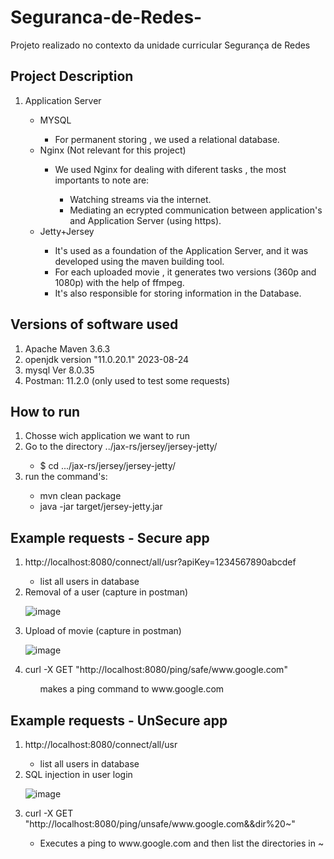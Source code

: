 # Seguranca-de-Redes-
Projeto realizado no contexto da unidade curricular Segurança de Redes 

<h2>Project Description</h2>
<ol>

  <li>Application Server</li>
  <ul>
    <li> MYSQL </li>
    <ul>
      <li>For permanent storing , we used a relational database.</li>
    </ul>
    <li> Nginx (Not relevant for this project)</li>
    <ul>
      <li> We used Nginx for dealing with diferent tasks , the most importants to note are:</li>
      <ul>
        <li> Watching streams via the internet.</li>
        <li>Mediating an ecrypted communication between application's and Application Server (using https).</li>
      </ul>
    </ul>
    <li> Jetty+Jersey </li>
    <ul>
      <li>It's used as a foundation of the Application Server, and it was developed using the maven building tool.</li>
      <li>For each uploaded movie , it generates two versions (360p and 1080p) with the help of ffmpeg.</li>
      <li>It's also responsible for storing information in the Database.</li>
    </ul>
  </ul>
</ol>

<h2>Versions of software used</h2>
<ol>
  <li>Apache Maven 3.6.3</li>
  <li>openjdk version "11.0.20.1" 2023-08-24</li>
  <li>mysql  Ver 8.0.35</li>
  <li>Postman: 11.2.0 (only used to test some requests)</li>
</ol>

<h2>How to run</h2>

<ol>
  	<li>Chosse wich application we want to run </li>
    <li>Go to the directory ../jax-rs/jersey/jersey-jetty/</li>
    <ul>
      <li>$ cd .../jax-rs/jersey/jersey-jetty/</li>
    </ul>
    <li>run the command's:  </li>
  <ul>
    <li>mvn clean package</li>
    <li>java -jar target/jersey-jetty.jar</li>
  </ul>
    
</ol>

<h2>Example requests - Secure app </h2>

<ol>
  <li>http://localhost:8080/connect/all/usr?apiKey=1234567890abcdef</li>
  <ul>
    <li>list all users in database</li>
  </ul>

  <li>Removal of a user (capture in postman)</li>

  ![image](https://github.com/user-attachments/assets/ef14cabb-1797-42cc-a731-269c384dd647)

  <li>Upload of movie (capture in postman)</li>

  ![image](https://github.com/user-attachments/assets/89d83a83-ce0a-4adc-ab47-08f57f54449e)

  <li>curl -X GET "http://localhost:8080/ping/safe/www.google.com"</li>
  <ul>
    makes a ping command to www.google.com
  </ul>
</ol>

<h2>Example requests - UnSecure app </h2>

<ol>
  <li>http://localhost:8080/connect/all/usr</li>
  <ul>
    <li>list all users in database</li>
  </ul>
  <li>SQL injection in user login</li>

  ![image](https://github.com/user-attachments/assets/cf5fb86d-f380-4fec-a665-f4754ff2f285)


  <li>curl -X GET "http://localhost:8080/ping/unsafe/www.google.com&&dir%20~"</li>
  <ul>
    <li>Executes a ping to www.google.com and then list the directories in ~</li>
  </ul>
</ol>



